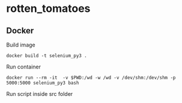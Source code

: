 # rotten_tomatoes

## Docker

Build image

```shell
docker build -t selenium_py3 .
```

Run container

```shell
docker run --rm -it  -v $PWD:/wd -w /wd -v /dev/shm:/dev/shm -p 5000:5000 selenium_py3 bash
```

Run script inside src folder
